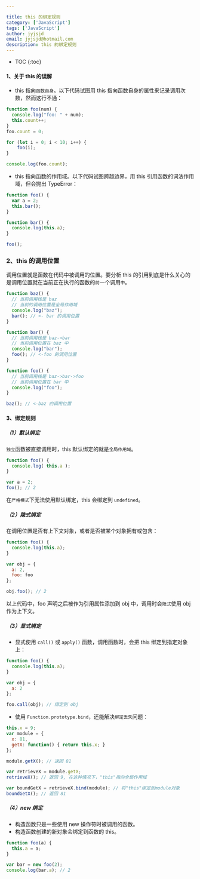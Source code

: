 ```yaml
---

title: this 的绑定规则
category: ['JavaScript']
tags: ['JavaScript']
author: jyjsjd
email: jyjsjd@hotmail.com
description: this 的绑定规则
---
```


* TOC
{:toc}

#### 1、关于 this 的误解
* this 指向`函数自身`。以下代码试图用 this 指向函数自身的属性来记录调用次数，然而这行不通：

```javascript
function foo(num) {
  console.log("foo: " + num);
  this.count++;
}
foo.count = 0;

for (let i = 0; i < 10; i++) {
    foo(i);
}

console.log(foo.count);
```

* this 指向函数的作用域。以下代码试图跨越边界，用 this 引用函数的词法作用域，但会抛出 TypeError：

```javascript
function foo() {
  var a = 2;
  this.bar();
}

function bar() {
  console.log(this.a);
}

foo();
```

### 2、this 的调用位置
调用位置就是函数在代码中被调用的位置。要分析 this 的引用到底是什么关心的是调用位置就在当前正在执行的函数的`前`一个调用`中`。

```javascript
function baz() {
  // 当前调用栈是 baz
  // 当前的调用位置是全局作用域
  console.log("baz");
  bar(); // <- bar 的调用位置
}

function bar() {
  // 当前调用栈是 baz->bar
  // 当前调用位置在 baz 中
  console.log("bar");
  foo(); // <-foo 的调用位置
}

function foo() {
  // 当前调用栈是 baz->bar->foo
  // 当前调用位置在 bar 中
  console.log("foo");
}

baz(); // <-baz 的调用位置
```

#### 3、绑定规则

##### （1）默认绑定
`独立`函数被直接调用时，this 默认绑定的就是`全局作用域`。

```javascript
function foo() { 
  console.log( this.a ); 
}

var a = 2;
foo(); // 2
```

在`严格模式`下无法使用默认绑定，this 会绑定到 `undefined`。

##### （2）隐式绑定
在调用位置是否有上下文对象，或者是否被某个对象拥有或包含：
```javascript
function foo() {
  console.log(this.a);
}

var obj = {
  a: 2,
  foo: foo
};

obj.foo(); // 2
```

以上代码中，foo 声明之后被作为引用属性添加到 obj 中，调用时会`隐式`使用 obj 作为上下文。

##### （3）显式绑定
* 显式使用 `call()` 或 `apply()` 函数，调用函数时，会把 this 绑定到指定对象上：

```javascript
function foo() {
  console.log(this.a);
}

var obj = {
  a: 2
};

foo.call(obj); // 绑定到 obj
```

* 使用 `Function.prototype.bind`，还能解决`绑定丢失`问题：

```javascript
this.x = 9; 
var module = {
  x: 81,
  getX: function() { return this.x; }
};

module.getX(); // 返回 81

var retrieveX = module.getX;
retrieveX(); // 返回 9, 在这种情况下，"this"指向全局作用域

var boundGetX = retrieveX.bind(module); // 将"this"绑定到module对象
boundGetX(); // 返回 81
```

##### （4）new 绑定
* 构造函数只是一些使用 new 操作符时被调用的函数。
* 构造函数创建的新对象会绑定到函数的 this。

```javascript
function foo(a) {
  this.a = a;
}

var bar = new foo(2);
console.log(bar.a); // 2
```

